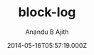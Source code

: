 ---
title: block-log
github: 'https://github.com/anandubajith/block-log'
demo: 'https://anandu.net/demo/block-log/'
author: Anandu B Ajith
ssg:
  - Jekyll
cms:
  - No Cms
date: 2014-05-16T05:57:19.000Z
github_branch: master
description: 'block-log , A Jekyll theme'
stale: true
disabled: true
disabled_reason: demo url not found
---